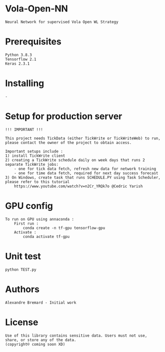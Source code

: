 # Vola-Open-NN
    Neural Network for supervised Vola Open WL Strategy

# Prerequisites
    Python 3.8.3
    Tensorflow 2.1
    Keras 2.3.1

# Installing
    -

# Setup for production server
    !!! IMPORTANT !!!

    This project needs TickData (either TickWrite or TickWriteWeb) to run, please contact the owner of the project to obtain access.

    Important setups include :
    1) install TickWrite client
    2) creating a TickWrite schedule daily on week days that runs 2 separate TickWrite jobs:
        - one for tick data fetch, refresh new data for network training
        - one for time data fetch, required for next day success forecast
    3) On Windows, create task that runs SCHEDULE.PY using Task Scheduler, please refer to this tutorial
        https://www.youtube.com/watch?v=n2Cr_YRQk7o @Cedric Yarish


# GPU config
    To run on GPU using annaconda :
        First run :
            conda create -n tf-gpu tensorflow-gpu
        Activate :
            conda activate tf-gpu

# Unit test
    python TEST.py

# Authors
    Alexandre Bremard - Initial work

# License
    Use of this library contains sensitive data. Users must not use, share, or store any of the data. 
    (copyright© coming soon XD) 